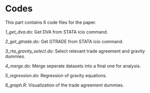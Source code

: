 # Codes

This part contains 6 code files for the paper. 


_1_get_dva.do_: Get DVA from STATA icio command. 

_2_get_gtrade.do_: Get GTRADE from STATA icio command. 

_3_rta_gravity_select.do_: Select relevant trade agreement and gravity dummies. 

_4_merge.do_: Merge seperate datasets into a final one for analysis.

_5_regression.do_: Regression of gravity equations. 

_6_graph.R_: Visualization of the trade agreement dummies. 
